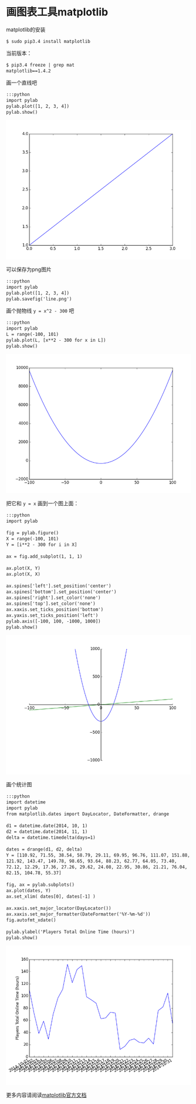 画图表工具matplotlib
====================

matplotlib的安装

    $ sudo pip3.4 install matplotlib

当前版本：

    $ pip3.4 freeze | grep mat
    matplotlib==1.4.2

画一个直线吧

    :::python
    import pylab
    pylab.plot([1, 2, 3, 4])
    pylab.show()

<img src="/media/img/2014/11/line.png" alt="line" width="600">

可以保存为png图片

    :::python
    import pylab
    pylab.plot([1, 2, 3, 4])
    pylab.savefig('line.png')


画个抛物线 `y = x^2 - 300` 吧

    :::python
    import pylab
    L = range(-100, 101)
    pylab.plot(L, [x**2 - 300 for x in L])
    pylab.show()

<img src="/media/img/2014/11/parabola.png" alt="parabola" width="600">

把它和 `y = x` 画到一个图上面：

    :::python
    import pylab

    fig = pylab.figure()
    X = range(-100, 101)
    Y = [i**2 - 300 for i in X]

    ax = fig.add_subplot(1, 1, 1)

    ax.plot(X, Y)
    ax.plot(X, X)

    ax.spines['left'].set_position('center')
    ax.spines['bottom'].set_position('center')
    ax.spines['right'].set_color('none')
    ax.spines['top'].set_color('none')
    ax.xaxis.set_ticks_position('bottom')
    ax.yaxis.set_ticks_position('left')
    pylab.axis([-100, 100, -1000, 1000])
    pylab.show()

<img src="/media/img/2014/11/parabola_and_line.png" alt="parabola_and_line" width="600">

画个统计图

    :::python
    import datetime
    import pylab
    from matplotlib.dates import DayLocator, DateFormatter, drange

    d1 = datetime.date(2014, 10, 1)
    d2 = datetime.date(2014, 11, 1)
    delta = datetime.timedelta(days=1)

    dates = drange(d1, d2, delta)
    Y = [110.92, 71.55, 38.54, 58.79, 29.11, 69.95, 96.76, 111.07, 151.88, 121.92, 143.47, 149.78, 98.65, 93.64, 88.23, 62.77, 64.05, 73.40, 72.12, 12.29, 17.36, 27.26, 29.62, 24.08, 22.95, 30.86, 21.21, 76.04, 82.15, 104.78, 55.37]

    fig, ax = pylab.subplots()
    ax.plot(dates, Y)
    ax.set_xlim( dates[0], dates[-1] )

    ax.xaxis.set_major_locator(DayLocator())
    ax.xaxis.set_major_formatter(DateFormatter('%Y-%m-%d'))
    fig.autofmt_xdate()

    pylab.ylabel('Players Total Online Time (hours)')
    pylab.show()

<img src="/media/img/2014/11/online_time_stats.png" alt="online_time_stats" width="600">

更多内容请阅读[matplotlib官方文档](http://matplotlib.org/contents.html)
